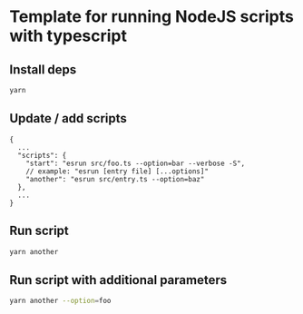 # Template for running NodeJS scripts with typescript

## Install deps
```bash
yarn
```

## Update / add scripts
```json5
{
  ...
  "scripts": {
    "start": "esrun src/foo.ts --option=bar --verbose -S",
    // example: "esrun [entry file] [...options]"
    "another": "esrun src/entry.ts --option=baz"
  },
  ...
}
```

## Run script
```bash
yarn another
```

## Run script with additional parameters
```bash
yarn another --option=foo
```
